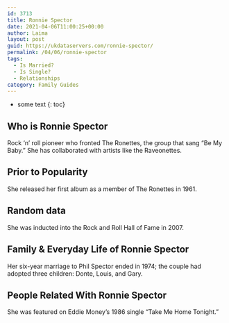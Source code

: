 ```yaml
---
id: 3713
title: Ronnie Spector
date: 2021-04-06T11:00:25+00:00
author: Laima
layout: post
guid: https://ukdataservers.com/ronnie-spector/
permalink: /04/06/ronnie-spector
tags:
  - Is Married?
  - Is Single?
  - Relationships
category: Family Guides
---
```


* some text
{: toc}


## Who is Ronnie Spector
                  
                  
                  
Rock &#8216;n&#8217; roll pioneer who fronted The Ronettes, the group that sang &#8220;Be My Baby.&#8221; She has collaborated with artists like the Raveonettes.
                  
              
            
              
            
                
                
                
## Prior to Popularity
                  
                  
                  
She released her first album as a member of The Ronettes in 1961.
                  
              
            
              
            
                
                
                
## Random data
                  
                  
                  
She was inducted into the Rock and Roll Hall of Fame in 2007.
                  
              
            
              
            
                
                
                
## Family & Everyday Life of Ronnie Spector
                  
                  
                  
Her six-year marriage to Phil Spector ended in 1974; the couple had adopted three children: Donte, Louis, and Gary.
                  
              
            
              
            
                
                
                
## People Related With Ronnie Spector
                  
                  
                  
She was featured on Eddie Money&#8217;s 1986 single &#8220;Take Me Home Tonight.&#8221;
                  
              
            
              
            
                
              
            
              
              
            
            
              
            
          
          
          